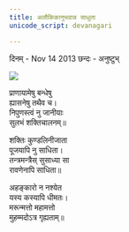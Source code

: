 ```yaml
---
title: अलौकिकानुभवान्न साधुता 
unicode_script: devanagari

---
```


दिनम् \- Nov 14 2013 छन्दः - अनुष्टुभ्  
    
[![](http://upload.wikimedia.org/wikipedia/commons/c/ca/Muhammad_destroying_idols_-_L%27Histoire_Merveilleuse_en_Vers_de_Mahomet_BNF.jpg)](http://upload.wikimedia.org/wikipedia/commons/c/ca/Muhammad_destroying_idols_-_L'Histoire_Merveilleuse_en_Vers_de_Mahomet_BNF.jpg)  
    
    
प्राणायामेषु बन्धेषु  
ह्यासनेषु तथैव च।  
निपुणस्त्वं नु जानीयाः  
सुलभं‌ शक्तिचालनम्॥  
    
शक्तिः कुण्डलिनीजाता  
पूजयापि नु साधिता।  
तन्त्रमन्त्रैस् सुसाध्या सा  
रावणेनापि साधिता॥  

अहङ्कारो न नश्येत  
यस्य कस्यापि धीमतः।  
मरून्मत्तो महामत्तो  
मुहम्मदोऽत्र गृह्यताम्॥  
